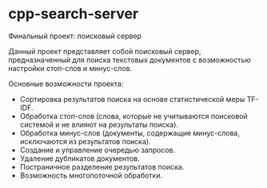 # cpp-search-server
Финальный проект: поисковый сервер

Данный проект представляет собой поисковый сервер, предназначенный для поиска текстовых документов с возможностью настройки стоп-слов и минус-слов.

Основные возможности проекта:

- Сортировка результатов поиска на основе статистической меры TF-IDF.
- Обработка стоп-слов (слова, которые не учитываются поисковой системой и не влияют на результаты поиска).
- Обработка минус-слов (документы, содержащие минус-слова, исключаются из результатов поиска).
- Создание и управление очередью запросов.
- Удаление дубликатов документов.
- Постраничное разделение результатов поиска.
- Возможность многопоточной обработки.
